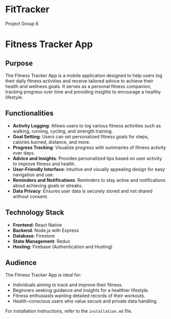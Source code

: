 # FitTracker
Project Group 6

# Fitness Tracker App

## Purpose
The Fitness Tracker App is a mobile application designed to help users log their daily fitness activities and receive tailored advice to achieve their health and wellness goals. It serves as a personal fitness companion, tracking progress over time and providing insights to encourage a healthy lifestyle.

## Functionalities
- **Activity Logging**: Allows users to log various fitness activities such as walking, running, cycling, and strength training.
- **Goal Setting**: Users can set personalized fitness goals for steps, calories burned, distance, and more.
- **Progress Tracking**: Visualize progress with summaries of fitness activity over days.
- **Advice and Insights**: Provides personalized tips based on user activity to improve fitness and health.
- **User-Friendly Interface**: Intuitive and visually appealing design for easy navigation and use.
- **Reminders and Notifications**: Reminders to stay active and notifications about achieving goals or streaks.
- **Data Privacy**: Ensures user data is securely stored and not shared without consent.

## Technology Stack
- **Frontend**: React Native
- **Backend**: Node.js with Express
- **Database**: Firestore
- **State Management**: Redux
- **Hosting**: Firebase (Authentication and Hosting)

## Audience
The Fitness Tracker App is ideal for:
- Individuals aiming to track and improve their fitness.
- Beginners seeking guidance and insights for a healthier lifestyle.
- Fitness enthusiasts wanting detailed records of their workouts.
- Health-conscious users who value secure and private data handling.

For installation instructions, refer to the `installation.md` file.
